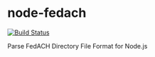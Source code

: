 # node-fedach

[![Build Status](https://secure.travis-ci.org/freewil/node-fedach.png)](https://secure.travis-ci.org/freewil/node-fedach)

Parse FedACH Directory File Format for Node.js
